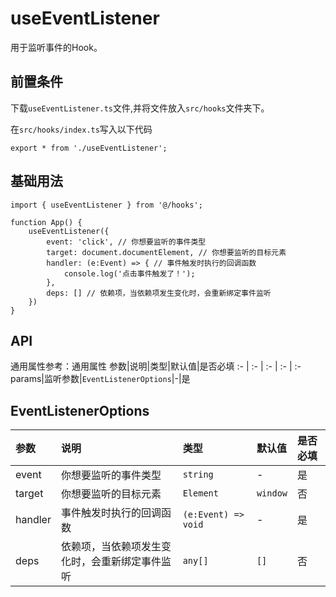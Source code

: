 # useEventListener
用于监听事件的Hook。

## 前置条件
下载`useEventListener.ts`文件,并将文件放入`src/hooks`文件夹下。

在`src/hooks/index.ts`写入以下代码
```tsx
export * from './useEventListener';
```

## 基础用法
```tsx
import { useEventListener } from '@/hooks';

function App() {
    useEventListener({
        event: 'click', // 你想要监听的事件类型
        target: document.documentElement, // 你想要监听的目标元素
        handler: (e:Event) => { // 事件触发时执行的回调函数
            console.log('点击事件触发了！');
        },
        deps: [] // 依赖项，当依赖项发生变化时，会重新绑定事件监听
    })
}
```

## API
通用属性参考：通用属性
参数|说明|类型|默认值|是否必填
:- | :- | :- | :- | :-
params|监听参数|<code>EventListenerOptions</code>|-|是

## EventListenerOptions
参数|说明|类型|默认值|是否必填
:- | :- | :- | :- | :-
event|你想要监听的事件类型|<code>string</code>|-|是
target|你想要监听的目标元素|<code>Element</code>|<code>window</code>|否
handler|事件触发时执行的回调函数|<code>(e:Event) => void</code>|-|是
deps|依赖项，当依赖项发生变化时，会重新绑定事件监听|<code>any[]</code>|<code>[]</code>|否
